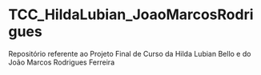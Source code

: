 # TCC_HildaLubian_JoaoMarcosRodrigues
Repositório referente ao Projeto Final de Curso da Hilda Lubian Bello e do João Marcos Rodrigues Ferreira
